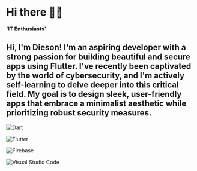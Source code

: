# Hi there ✋🏿

**'IT Enthusiasts'**

Hi, I'm Dieson! I'm an aspiring developer with a strong passion for building beautiful and secure apps using Flutter. I've recently been captivated by the world of cybersecurity, and I'm actively self-learning to delve deeper into this critical field.
My goal is to design sleek, user-friendly apps that embrace a minimalist aesthetic while prioritizing robust security measures. 
---

<p align="left">
  
  ![Dart](https://img.shields.io/badge/dart-%230175C2.svg?style=for-the-badge&logo=dart&logoColor=white)
    
  ![Flutter](https://img.shields.io/badge/Flutter-%2302569B.svg?style=for-the-badge&logo=Flutter&logoColor=white)
  
  ![Firebase](https://img.shields.io/badge/firebase-%23039BE5.svg?style=for-the-badge&logo=firebase)
  
  ![Visual Studio Code](https://img.shields.io/badge/Visual%20Studio%20Code-0078d7.svg?style=for-the-badge&logo=visual-studio-code&logoColor=white)

</p>
